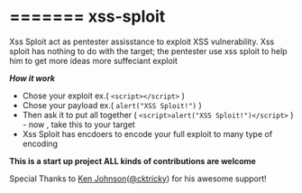 
=======
xss-sploit
=======
Xss Sploit act as pentester assisstance to exploit XSS vulnerability. Xss sploit has nothing to do with the target; the pentester use xss sploit to help him to get more ideas more suffeciant exploit

***How it work***
* Chose your exploit ex.( ```<script></script>``` )
* Chose your payload ex.( ```alert("XSS Sploit!")``` )
* Then ask it to put all together ( ```<script>alert("XSS Sploit!")</script>``` )  - now , take this to your target
* Xss Sploit has encdoers to encode your full exploit to many type of encoding


**This is a start up project ALL kinds of contributions are welcome**


Special Thanks to [Ken Johnson](https://github.com/cktricky)([@cktricky](https://twitter.com/cktricky)) for his awesome support!
